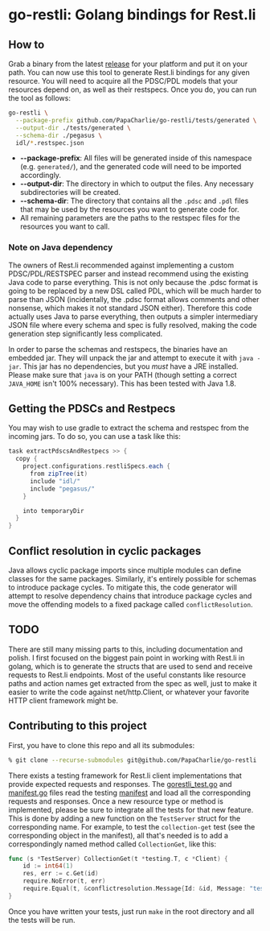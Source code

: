 # go-restli: Golang bindings for Rest.li

## How to
Grab a binary from the latest [release](https://github.com/PapaCharlie/go-restli/releases) for your platform and
put it on your path. You can now use this tool to generate Rest.li bindings for any given resource. You will need to
acquire all the PDSC/PDL models that your resources depend on, as well as their restspecs. Once you do, you can run the
tool as follows:
```bash
go-restli \
  --package-prefix github.com/PapaCharlie/go-restli/tests/generated \
  --output-dir ./tests/generated \
  --schema-dir ./pegasus \
  idl/*.restspec.json
```
+ **--package-prefix**: All files will be generated inside of this namespace (e.g. `generated/`), and the generated
  code will need to be imported accordingly.
+ **--output-dir**: The directory in which to output the files. Any necessary subdirectories will be created.
+ **--schema-dir**: The directory that contains all the `.pdsc` and `.pdl` files that may be used by the resources you
  want to generate code for.
+ All remaining parameters are the paths to the restspec files for the resources you want to call.

### Note on Java dependency
The owners of Rest.li recommended against implementing a custom PDSC/PDL/RESTSPEC parser and instead recommend using
the existing Java code to parse everything. This is not only because the .pdsc format is going to be replaced by a new
DSL called PDL, which will be much harder to parse than JSON (incidentally, the .pdsc format allows comments and other
nonsense, which makes it not standard JSON either). Therefore this code actually uses Java to parse everything, then
outputs a simpler intermediary JSON file where every schema and spec is fully resolved, making the code generation step
significantly less complicated.

In order to parse the schemas and restspecs, the binaries have an embedded jar. They will unpack the jar and attempt to
execute it with `java -jar`. This jar has no dependencies, but you _must_ have a JRE installed. Please make sure that
`java` is on your PATH (though setting a correct `JAVA_HOME` isn't 100% necessary). This has been tested with Java 1.8.

## Getting the PDSCs and Restpecs
You may wish to use gradle to extract the schema and restspec from the incoming jars. To do so, you can use a task like
this:
```gradle
task extractPdscsAndRestpecs >> {
  copy {
    project.configurations.restliSpecs.each {
      from zipTree(it)
      include "idl/"
      include "pegasus/"
    }

    into temporaryDir
  }
}
```

## Conflict resolution in cyclic packages
Java allows cyclic package imports since multiple modules can define classes for the same packages. Similarly, it's
entirely possible for schemas to introduce package cycles. To mitigate this, the code generator will attempt to resolve
dependency chains that introduce package cycles and move the offending models to a fixed package called
`conflictResolution`.

## TODO
There are still many missing parts to this, including documentation and polish. I first focused on the biggest pain
point in working with Rest.li in golang, which is to generate the structs that are used to send and receive requests to
Rest.li endpoints. Most of the useful constants like resource paths and action names get extracted from the spec as
well, just to make it easier to write the code against net/http.Client, or whatever your favorite HTTP client framework
might be.

## Contributing to this project
First, you have to clone this repo and all its submodules:
```bash
% git clone --recurse-submodules git@github.com/PapaCharlie/go-restli
```
There exists a testing framework for Rest.li client implementations that provide expected requests and responses. The
[gorestli_test.go](tests/gorestli_test.go) and [manifest.go](tests/manifest.go) files read the testing
[manifest](tests/rest.li-test-suite/client-testsuite/manifest.json) and load all the corresponding requests and
responses. Once a new resource type or method is implemented, please be sure to integrate all the tests for that new
feature. This is done by adding a new function on the `TestServer` struct for the corresponding name. For example, to
test the `collection-get` test (see the corresponding object in the manifest), all that's needed is to add a
correspondingly named method called `CollectionGet`, like this:
```go
func (s *TestServer) CollectionGet(t *testing.T, c *Client) {
	id := int64(1)
	res, err := c.Get(id)
	require.NoError(t, err)
	require.Equal(t, &conflictresolution.Message{Id: &id, Message: "test message"}, res, "Invalid response from server")
}
```
Once you have written your tests, just run `make` in the root directory and all the tests will be run.
